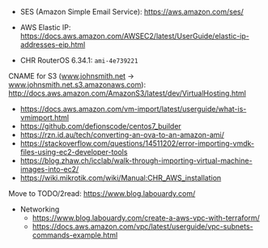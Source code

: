 * SES (Amazon Simple Email Service): https://aws.amazon.com/ses/
* AWS Elastic IP: https://docs.aws.amazon.com/AWSEC2/latest/UserGuide/elastic-ip-addresses-eip.html

* CHR RouterOS 6.34.1: `ami-4e739221`

CNAME for S3 (www.johnsmith.net -> www.johnsmith.net.s3.amazonaws.com): http://docs.aws.amazon.com/AmazonS3/latest/dev/VirtualHosting.html

* https://docs.aws.amazon.com/vm-import/latest/userguide/what-is-vmimport.html
* https://github.com/defionscode/centos7_builder
* https://rzn.id.au/tech/converting-an-ova-to-an-amazon-ami/
* https://stackoverflow.com/questions/14511202/error-importing-vmdk-files-using-ec2-developer-tools
* https://blog.zhaw.ch/icclab/walk-through-importing-virtual-machine-images-into-ec2/
* https://wiki.mikrotik.com/wiki/Manual:CHR_AWS_installation

Move to TODO/2read: https://www.blog.labouardy.com/

* Networking
    * https://www.blog.labouardy.com/create-a-aws-vpc-with-terraform/
    * https://docs.aws.amazon.com/vpc/latest/userguide/vpc-subnets-commands-example.html
